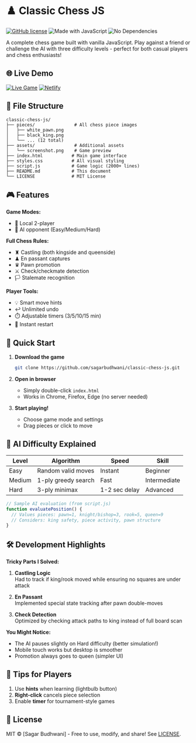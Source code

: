 # ♟️ Classic Chess JS 

[![GitHub license](https://img.shields.io/badge/license-MIT-blue)](LICENSE)
![Made with JavaScript](https://img.shields.io/badge/JavaScript-100%25-yellow)
![No Dependencies](https://img.shields.io/badge/dependencies-None-success)

A complete chess game built with vanilla JavaScript. Play against a friend or challenge the AI with three difficulty levels - perfect for both casual players and chess enthusiasts!

## 🌐 Live Demo

[![Live Game](https://img.shields.io/website?url=https://classic-chess.netlify.app&label=Chess%20Game&color=blue)](https://classic-chess.netlify.app)
[![Netlify](https://img.shields.io/netlify/c9559a94-db27-4e75-acd1-8d8dce94b49c?label=Production)](https://app.netlify.com/sites/classic-chess)

## 📂 File Structure

```
classic-chess-js/
├── pieces/               # All chess piece images
│   ├── white_pawn.png
│   ├── black_king.png
│   └── ... (12 total)
├── assets/               # Additional assets
│   └── screenshot.png    # Game preview
├── index.html           # Main game interface
├── styles.css           # All visual styling
├── script.js            # Game logic (2000+ lines)
├── README.md            # This document
└── LICENSE              # MIT License
```

## 🎮 Features

**Game Modes:**
- 👥 Local 2-player
- 🤖 AI opponent (Easy/Medium/Hard)

**Full Chess Rules:**
- ♜ Castling (both kingside and queenside)
- ♟ En passant captures
- ♛ Pawn promotion
- ⚔️ Check/checkmate detection
- 🏳️ Stalemate recognition

**Player Tools:**
- 💡 Smart move hints
- ↩️ Unlimited undo
- ⏱️ Adjustable timers (3/5/10/15 min)
- 🔄 Instant restart

## 🚀 Quick Start

1. **Download the game**
   ```bash
   git clone https://github.com/sagarbudhwani/classic-chess-js.git
   
2. **Open in browser**
   - Simply double-click `index.html`
   - Works in Chrome, Firefox, Edge (no server needed)

3. **Start playing!**
   - Choose game mode and settings
   - Drag pieces or click to move

## 🤖 AI Difficulty Explained

| Level  | Algorithm | Speed | Skill |
|--------|-----------|-------|-------|
| Easy   | Random valid moves | Instant | Beginner |
| Medium | 1-ply greedy search | Fast | Intermediate |
| Hard   | 3-ply minimax | 1-2 sec delay | Advanced |

```javascript
// Sample AI evaluation (from script.js)
function evaluatePosition() {
  // Values pieces: pawn=1, knight/bishop=3, rook=5, queen=9
  // Considers: king safety, piece activity, pawn structure
}
```

## 🛠️ Development Highlights

**Tricky Parts I Solved:**
1. **Castling Logic**  
   Had to track if king/rook moved while ensuring no squares are under attack

2. **En Passant**  
   Implemented special state tracking after pawn double-moves

3. **Check Detection**  
   Optimized by checking attack paths to king instead of full board scan

**You Might Notice:**
- The AI pauses slightly on Hard difficulty (better simulation!)
- Mobile touch works but desktop is smoother
- Promotion always goes to queen (simpler UI)

## 🌟 Tips for Players

1. Use **hints** when learning (lightbulb button)
2. **Right-click** cancels piece selection
3. Enable **timer** for tournament-style games

## 📜 License

MIT © [Sagar Budhwani] - Free to use, modify, and share! See [LICENSE](LICENSE).
